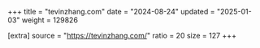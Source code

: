 +++
title = "tevinzhang.com"
date = "2024-08-24"
updated = "2025-01-03"
weight = 129826

[extra]
source = "https://tevinzhang.com/"
ratio = 20
size = 127
+++
